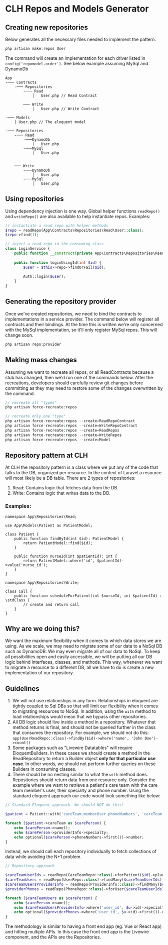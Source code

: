# CLH Repos and Models Generator

## Creating new repositories
Below generates all the necessary files needed to implement the pattern. 
```php
php artisan make:repos User
```
The command will create an implementation for each driver listed in `config('repomodel.order')`. See below example assuming MySql and DynamoDb

```text
App  
-─── Contracts
    -─── Repositories
        -─── Read
            │   User.php // Read Contract   
           
        ─── Write
            │   User.php // Write Contract

-─── Models
    │ User.php // The eloquent model 

-─── Repositories
    -─── Read
        -───DynamoDb
            │   User.php   
        -───MySql
            │   User.php
       
    
    ─── Write
        -───DynamoDb
            │   User.php   
        -───MySql
            │   User.php
```

## Using repositories
Using dependency injection is one way. Global helper functions `readRepo()` and `writeRepo()` are also available to help instantiate repos.
Examples:
```php
// instantiate a read repo with helper methods
$repo = readRepo(App\Contracts\Repositories\Read\User::class);
$repo->find(1);

// inject a read repo in the consuming class
class LoginService {
    public function __construct(private App\Contracts\Repositories\Read\User $repo) {}
    
    public function loginUsingId(int $id) {
        $user = $this->repo->findOrFail($id);
        
        Auth::login($user);
    }
}
```

## Generating the repository provider
Once we've created repositories, we need to bind the contracts to implementations in a service provider. The command below will register all contracts and their bindings. At the time this is written we're only concerned with the MySql implementation, so it'll only register MySql repos. This will change soon.

```php
php artisan repo:provider
```

## Making mass changes
Assuming we want to recreate all repos, or all ReadContracts because a stub has changed, then we'd run one of the commands below. After the recreations, developers should carefully review git changes before committing as they may need to restore some of the changes overwritten by the command.

```php
// recreate all "types"
php artisan force-recreate:repos

// recreate only one "type" 
php artisan force-recreate:repos --create=ReadRepoContract
php artisan force-recreate:repos --create=WriteRepoContract
php artisan force-recreate:repos --create=ReadRepos
php artisan force-recreate:repos --create=WriteRepos
php artisan force-recreate:repos --create=Model
```

## Repository pattern at CLH
At CLH the repository pattern is a class where we put any of the code that talks to the DB, organized per resource. In the context of Laravel a resource will most likely be a DB table. There are 2 types of repositories:

1. Read: Contains logic that fetches data from the DB.
2. Write: Contains logic that writes data to the DB.

### Examples:

```
namespace App\Repositories\Read;

use App\Models\Patient as PatientModel;

class Patient {
    public function findById(int $id): PatientModel {
        return PatientModel::find($id);
    }
    
    public function nurseId(int $patientId): int {
        return PatientModel::where('id', $patientId)->value('nurse_id');
    }
}
```


```
namespace App\Repositories\Write;

class Call {
    public function scheduleForPatient(int $nurseId, int $patientId) : \stdClass {
        // create and return call
    }
}
```

## Why are we doing this?
We want the maximum flexibility when it comes to which data stores we are using. As we scale, we may need to migrate some of our data to a NoSql DB such as DynamoDB. We may even migrate all of our data to NoSql. To keep all possibilities open and easily accessible, we will be putting all our DB logic behind interfaces, classes, and methods. This way, whenever we want to migrate a resource to a different DB, all we have to do is create a new implementation of our repository.

## Guidelines
1. We will not use relationships in any form. Relationships in eloquent are tightly coupled to Sql DBs so that will limit our flexibility when it comes to migrating resources to NoSql. In addition, using the `with` method to load relationships would mean that we bypass other repositories.
2. All DB logic should live inside a method in a repository. Whatever that method returns is final, and should not be queried further in the class that consumes the repository. For example, we should not do this: `app(UserReadRepo::class)->findBy($id)->where('name', 'John Doe')->count()`
3. Some packages such as "Livewire Datatables" will require EloquentBuilders. In these cases we should create a method in the ReadRepository to return a Builder object **only for that particular use case**. In other words, we should not perform further queries on these Builders in consuming classes.
4. There should be no nesting similar to what the `with` method does. Repositories should return data from one resource only. Consider the example where we want to retrieve a patient's care team with the care team member's user, their specialty and phone number. Using the standard eloquent approach our code would look something like below: 

```php
// Standard Eloquent approach. We should NOT do this!

$patient = Patient::with('careTeam.memberUser.phoneNumbers', 'careTeam.memberUser.providerInfo')->first();

foreach ($patient->careTeam as $carePerson) {
    echo $carePerson->name();
    echo $carePerson->providerInfo->specialty;
    echo optional($carePerson->phoneNumbers->first())->number;
}
```
Instead, we should call each repository individually to fetch collections of data while avoiding the N+1 problem.
```php
// Repository approach

$careTeamUserIds = readRepo(CareTeamRepo::class)->forPatient($id)->pluck('member_user_id')->all();         
$careTeamUsers = readRepo(UserRepo::class)->findMany($careTeamUserIds);
$careTeamUsersProviderInfo = readRepo(ProviderInfo::class)->findMany($careTeamUserIds);
$providerPhones = readRepo(PhoneRepo::class)->forUser($careTeamUserIds);

foreach ($careTeamUsers as $carePerson) {
    echo $carePerson->name();
    echo $careTeamUsersProviderInfo->where('user_id', $u->id)->specialty;
    echo optional($providerPhones->where('user_id', $u->id)->first())->number;
}
```
The methodology is similar to having a front end app (eg. Vue or React app) and hitting multiple APIs. In this case the front end app is the Livewire component, and the APIs are the Repositories.

